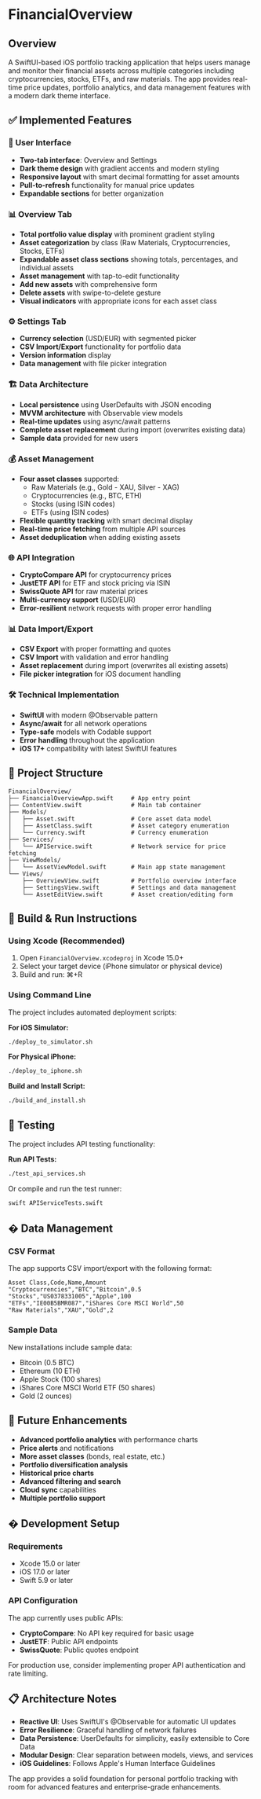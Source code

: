 # FinancialOverview

## Overview
A SwiftUI-based iOS portfolio tracking application that helps users manage and monitor their financial assets across multiple categories including cryptocurrencies, stocks, ETFs, and raw materials. The app provides real-time price updates, portfolio analytics, and data management features with a modern dark theme interface.

## ✅ Implemented Features

### 📱 User Interface
- **Two-tab interface**: Overview and Settings
- **Dark theme design** with gradient accents and modern styling
- **Responsive layout** with smart decimal formatting for asset amounts
- **Pull-to-refresh** functionality for manual price updates
- **Expandable sections** for better organization

### 📊 Overview Tab
- **Total portfolio value display** with prominent gradient styling
- **Asset categorization** by class (Raw Materials, Cryptocurrencies, Stocks, ETFs)
- **Expandable asset class sections** showing totals, percentages, and individual assets
- **Asset management** with tap-to-edit functionality
- **Add new assets** with comprehensive form
- **Delete assets** with swipe-to-delete gesture
- **Visual indicators** with appropriate icons for each asset class

### ⚙️ Settings Tab
- **Currency selection** (USD/EUR) with segmented picker
- **CSV Import/Export** functionality for portfolio data
- **Version information** display
- **Data management** with file picker integration

### 🏗️ Data Architecture
- **Local persistence** using UserDefaults with JSON encoding
- **MVVM architecture** with Observable view models
- **Real-time updates** using async/await patterns
- **Complete asset replacement** during import (overwrites existing data)
- **Sample data** provided for new users

### 💰 Asset Management
- **Four asset classes** supported:
  - Raw Materials (e.g., Gold - XAU, Silver - XAG)
  - Cryptocurrencies (e.g., BTC, ETH)
  - Stocks (using ISIN codes)
  - ETFs (using ISIN codes)
- **Flexible quantity tracking** with smart decimal display
- **Real-time price fetching** from multiple API sources
- **Asset deduplication** when adding existing assets

### 🌐 API Integration
- **CryptoCompare API** for cryptocurrency prices
- **JustETF API** for ETF and stock pricing via ISIN
- **SwissQuote API** for raw material prices
- **Multi-currency support** (USD/EUR)
- **Error-resilient** network requests with proper error handling

### 📊 Data Import/Export
- **CSV Export** with proper formatting and quotes
- **CSV Import** with validation and error handling
- **Asset replacement** during import (overwrites all existing assets)
- **File picker integration** for iOS document handling

### 🛠️ Technical Implementation
- **SwiftUI** with modern @Observable pattern
- **Async/await** for all network operations
- **Type-safe** models with Codable support
- **Error handling** throughout the application
- **iOS 17+** compatibility with latest SwiftUI features

## 📁 Project Structure

```
FinancialOverview/
├── FinancialOverviewApp.swift     # App entry point
├── ContentView.swift              # Main tab container
├── Models/
│   ├── Asset.swift                # Core asset data model
│   ├── AssetClass.swift           # Asset category enumeration
│   └── Currency.swift             # Currency enumeration
├── Services/
│   └── APIService.swift           # Network service for price fetching
├── ViewModels/
│   └── AssetViewModel.swift       # Main app state management
└── Views/
    ├── OverviewView.swift         # Portfolio overview interface
    ├── SettingsView.swift         # Settings and data management
    └── AssetEditView.swift        # Asset creation/editing form
```

## 🚀 Build & Run Instructions

### Using Xcode (Recommended)
1. Open `FinancialOverview.xcodeproj` in Xcode 15.0+
2. Select your target device (iPhone simulator or physical device)
3. Build and run: ⌘+R

### Using Command Line
The project includes automated deployment scripts:

**For iOS Simulator:**
```bash
./deploy_to_simulator.sh
```

**For Physical iPhone:**
```bash
./deploy_to_iphone.sh
```

**Build and Install Script:**
```bash
./build_and_install.sh
```

## 🧪 Testing

The project includes API testing functionality:

**Run API Tests:**
```bash
./test_api_services.sh
```

Or compile and run the test runner:
```bash
swift APIServiceTests.swift
```

## � Data Management

### CSV Format
The app supports CSV import/export with the following format:
```csv
Asset Class,Code,Name,Amount
"Cryptocurrencies","BTC","Bitcoin",0.5
"Stocks","US0378331005","Apple",100
"ETFs","IE00B5BMR087","iShares Core MSCI World",50
"Raw Materials","XAU","Gold",2
```

### Sample Data
New installations include sample data:
- Bitcoin (0.5 BTC)
- Ethereum (10 ETH)
- Apple Stock (100 shares)
- iShares Core MSCI World ETF (50 shares)
- Gold (2 ounces)

## 🔮 Future Enhancements

- **Advanced portfolio analytics** with performance charts
- **Price alerts** and notifications
- **More asset classes** (bonds, real estate, etc.)
- **Portfolio diversification analysis**
- **Historical price charts**
- **Advanced filtering and search**
- **Cloud sync** capabilities
- **Multiple portfolio support**

## �️ Development Setup

### Requirements
- Xcode 15.0 or later
- iOS 17.0 or later
- Swift 5.9 or later

### API Configuration
The app currently uses public APIs:
- **CryptoCompare**: No API key required for basic usage
- **JustETF**: Public API endpoints
- **SwissQuote**: Public quotes endpoint

For production use, consider implementing proper API authentication and rate limiting.

## 📋 Architecture Notes

- **Reactive UI**: Uses SwiftUI's @Observable for automatic UI updates
- **Error Resilience**: Graceful handling of network failures
- **Data Persistence**: UserDefaults for simplicity, easily extensible to Core Data
- **Modular Design**: Clear separation between models, views, and services
- **iOS Guidelines**: Follows Apple's Human Interface Guidelines

The app provides a solid foundation for personal portfolio tracking with room for advanced features and enterprise-grade enhancements.
